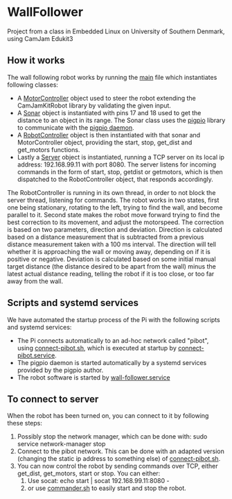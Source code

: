 # WallFollower
Project from a class in Embedded Linux on University of Southern Denmark, using CamJam Edukit3

## How it works

The wall following robot works by running the [main](main.py) file which instantiates following classes: 
- A [MotorController](motor_controller.py) object used to steer the robot extending the CamJamKitRobot library by validating the given input. 
- A [Sonar](distance_sensor.py) object is instantiated with pins 17 and 18 used to get the distance to an object in its range. The Sonar class uses the [pigpio](http://abyz.me.uk/rpi/pigpio/python.html) library to communicate with the [pigpio daemon](http://abyz.me.uk/rpi/pigpio/pigpiod.html). 
- A [RobotController](robot_controller.py) object is then instantiated with that sonar and MotorController object, providing the start, stop, get_dist and get_motors functions.
- Lastly a [Server](server.py) object is instantiated,  running a TCP server on its local ip address: 192.168.99.11 with port 8080. The server listens for incoming commands in the form of start, stop, getdist or getmotors, which is then dispatched to the RobotController object, that responds accordingly.

The RobotController is running in its own thread, in order to not block the server thread, listening for commands. The robot works in two states, first one being stationary, rotating to the left, trying to find the wall, and become parallel to it. Second state makes the robot move forward trying to find the best correction to its movement, and adjust the motorspeed. The correction is based on two parameters, direction and deviation. Direction is calculated based on a distance measurement that is subtracted from a previous distance measurement taken with a 100 ms interval. The direction will tell whether it is approaching the wall or moving away, depending on if it is positive or negative. Deviation is calculated based on some initial manual target distance (the distance desired to be apart from the wall) minus the latest actual distance reading, telling the robot if it is too close, or too far away from the wall.    

## Scripts and systemd services
We have automated the startup process of the Pi with the following scripts and systemd services:
- The Pi connects automatically to an ad-hoc network called "pibot", using [connect-pibot.sh](scripts/connect-pibot.sh), which is executed at startup by [connect-pibot.service](scripts/connect-pibot.service).
- The pigpio daemon is started automatically by a systemd services provided by the pigpio author.
- The robot software is started by [wall-follower.service](scripts/wall-follower.service)

## To connect to server
When the robot has been turned on, you can connect to it by following these steps:
1. Possibly stop the network manager, which can be done with: sudo service network-manager stop
2. Connect to the pibot network. This can be done with an adapted version (changing the static ip address to something else) of [connect-pibot.sh](scripts/connect-pibot.sh).
3. You can now control the robot by sending commands over TCP, either get_dist, get_motors, start or stop. You can either:
    1. Use socat: echo start | socat 192.168.99.11:8080 -
    2. or use [commander.sh](scripts/commander.sh) to easily start and stop the robot.  

